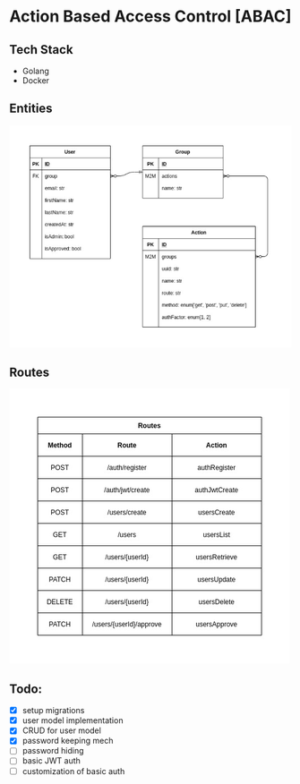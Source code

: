 # Action Based Access Control [ABAC]


## Tech Stack
- Golang
- Docker


## Entities

![entities](docs/diagrams/abac-entities.jpg)


## Routes

![entities](docs/diagrams/abac-routes.jpg)


## Todo:
- [X] setup migrations
- [X] user model implementation
- [X] CRUD for user model
- [X] password keeping mech
- [ ] password hiding
- [ ] basic JWT auth
- [ ] customization of basic auth
